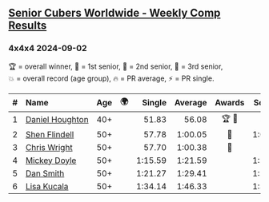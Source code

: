 <style>table {white-space: nowrap;}</style>
<link rel="stylesheet" type="text/css" href="/scw-comp/css/flags.css" />

## [Senior Cubers Worldwide - Weekly Comp Results](/scw-comp/results/)
### 4x4x4 2024-09-02

<span style="white-space: nowrap;">🏆 = overall winner</span>, <span style="white-space: nowrap;">🥇 = 1st senior</span>, <span style="white-space: nowrap;">🥈 = 2nd senior</span>, <span style="white-space: nowrap;">🥉 = 3rd senior</span>, <span style="white-space: nowrap;">💥 = overall record (age group)</span>, <span style="white-space: nowrap;">🔥 = PR average</span>, <span style="white-space: nowrap;">⚡ = PR single</span>.

| # | Name | Age | 🌍 | Single | Average | Awards | Solve 1 | Solve 2 | Solve 3 | Solve 4 | Solve 5 | Video |
| :--: | :-- | :--: | :--: | --: | --: | :--: | --: | --: | --: | --: | --: | :-- |
| 1 | [Daniel Houghton](../../persons/daniel_houghton/444.md) | 40+ | <i class="flag flag-CH" /> | 51.83 | 56.08 | 🏆 🥇 | 53.49 | 1:04.36 | 54.53 | 1:00.22 | 51.83 | [Desktop](https://www.facebook.com/events/496466003310019/permalink/499472713009348) / [Mobile](https://m.facebook.com/events/496466003310019?view=permalink&id=499472713009348) |
| 2 | [Shen Flindell](../../persons/shen_flindell/444.md) | 50+ | <i class="flag flag-AU" /> | 57.78 | 1:00.05 | 🥈 | 1:01.59 | 59.45 | 57.78 | 59.12 | 1:03.24 | [Desktop](https://www.facebook.com/745394767/videos/1630268831699758) / [Mobile](https://m.facebook.com/745394767/videos/1630268831699758) |
| 3 | [Chris Wright](../../persons/chris_wright/444.md) | 50+ | <i class="flag flag-GB" /> | 57.70 | 1:00.38 | 🥉 | 57.70 | 1:03.15 | 59.37 | 58.63 | 1:07.53 | [Desktop](https://www.facebook.com/events/496466003310019/permalink/499678936322059) / [Mobile](https://m.facebook.com/events/496466003310019?view=permalink&id=499678936322059) |
| 4 | [Mickey Doyle](../../persons/mickey_doyle/444.md) | 50+ | <i class="flag flag-US" /> | 1:15.59 | 1:21.59 |  | 1:23.19 | 1:33.00 | 1:15.59 | 1:20.19 | 1:21.38 | [Desktop](https://www.facebook.com/events/496466003310019/permalink/506191572337462) / [Mobile](https://m.facebook.com/events/496466003310019?view=permalink&id=506191572337462) |
| 5 | [Dan Smith](../../persons/dan_smith/444.md) | 50+ | <i class="flag flag-US" /> | 1:21.27 | 1:29.41 |  | 1:21.27 | 1:29.42 | 1:31.04 | 1:27.76 | 1:32.07 | [Desktop](https://www.facebook.com/events/496466003310019/permalink/504690312487588) / [Mobile](https://m.facebook.com/events/496466003310019?view=permalink&id=504690312487588) |
| 6 | [Lisa Kucala](../../persons/lisa_kucala/444.md) | 50+ | <i class="flag flag-US" /> | 1:34.14 | 1:46.33 |  | 1:34.14 | 1:42.55 | 2:02.31 | DNS | DNS | [Desktop](https://www.facebook.com/events/496466003310019/permalink/504153689207917) / [Mobile](https://m.facebook.com/events/496466003310019?view=permalink&id=504153689207917) |

<!-- Global site tag (gtag.js) - Google Analytics -->
<script async src="https://www.googletagmanager.com/gtag/js?id=UA-86348435-3"></script>
<script>window.dataLayer = window.dataLayer || []; function gtag() {dataLayer.push(arguments);} gtag('js', new Date()); gtag('config', 'UA-86348435-3');</script>
